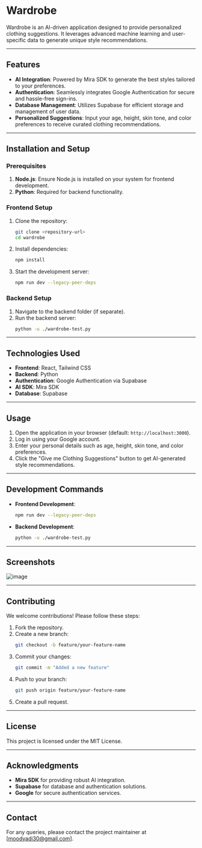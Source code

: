 # Wardrobe

Wardrobe is an AI-driven application designed to provide personalized clothing suggestions. It leverages advanced machine learning and user-specific data to generate unique style recommendations.

---

## Features

- **AI Integration**: Powered by Mira SDK to generate the best styles tailored to your preferences.
- **Authentication**: Seamlessly integrates Google Authentication for secure and hassle-free sign-ins.
- **Database Management**: Utilizes Supabase for efficient storage and management of user data.
- **Personalized Suggestions**: Input your age, height, skin tone, and color preferences to receive curated clothing recommendations.

---

## Installation and Setup

### Prerequisites
1. **Node.js**: Ensure Node.js is installed on your system for frontend development.
2. **Python**: Required for backend functionality.

### Frontend Setup
1. Clone the repository:
   ```bash
   git clone <repository-url>
   cd wardrobe
   ```
2. Install dependencies:
   ```bash
   npm install
   ```
3. Start the development server:
   ```bash
   npm run dev --legacy-peer-deps
   ```

### Backend Setup
1. Navigate to the backend folder (if separate).
2. Run the backend server:
   ```bash
   python -u ./wardrobe-test.py
   ```

---

## Technologies Used

- **Frontend**: React, Tailwind CSS
- **Backend**: Python
- **Authentication**: Google Authentication via Supabase
- **AI SDK**: Mira SDK
- **Database**: Supabase

---

## Usage
1. Open the application in your browser (default: `http://localhost:3000`).
2. Log in using your Google account.
3. Enter your personal details such as age, height, skin tone, and color preferences.
4. Click the "Give me Clothing Suggestions" button to get AI-generated style recommendations.

---

## Development Commands

- **Frontend Development**:
  ```bash
  npm run dev --legacy-peer-deps
  ```

- **Backend Development**:
  ```bash
  python -u ./wardrobe-test.py
  ```

---

## Screenshots
![image](https://github.com/user-attachments/assets/7e9e84d2-e3b4-41f1-9cdf-90b887133f6f)


---

## Contributing
We welcome contributions! Please follow these steps:
1. Fork the repository.
2. Create a new branch:
   ```bash
   git checkout -b feature/your-feature-name
   ```
3. Commit your changes:
   ```bash
   git commit -m "Added a new feature"
   ```
4. Push to your branch:
   ```bash
   git push origin feature/your-feature-name
   ```
5. Create a pull request.

---

## License
This project is licensed under the MIT License.

---

## Acknowledgments
- **Mira SDK** for providing robust AI integration.
- **Supabase** for database and authentication solutions.
- **Google** for secure authentication services.

---

## Contact
For any queries, please contact the project maintainer at [moodyadi30@gmail.com].

